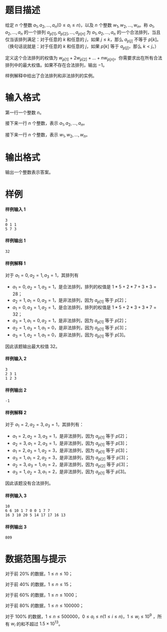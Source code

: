 
# 题目描述

给定 $n$ 个整数 $a_1, a_2, \ldots , a_n(0 \le a_i \le n)$，以及 $n$ 个整数 $w_1, w_2, …, w_n$。称 $a_1, a_2, \ldots , a_n$ 的一个排列 $a_{p[1]}, a_{p[2]}, \ldots , a_{p[n]}$ 为 $a_1, a_2, \ldots , a_n$ 的一个合法排列，当且仅当该排列满足：对于任意的 $k$ 和任意的 $j$，如果 $j \le k$，那么 $a_{p[j]}$ 不等于 $p[k]$。（换句话说就是：对于任意的 $k$ 和任意的 $j$，如果 $p[k]$ 等于 $a_{p[j]}$，那么 $k<j$。）

定义这个合法排列的权值为 $w_{p[1]} + 2w_{p[2]} + \ldots + nw_{p[n]}$。你需要求出在所有合法排列中的最大权值。如果不存在合法排列，输出 $-1$。

样例解释中给出了合法排列和非法排列的实例。

# 输入格式

第一行一个整数 $n$。

接下来一行 $n$ 个整数，表示 $a_1,a_2,\ldots , a_n$。

接下来一行 $n$ 个整数，表示 $w_1,w_2,\ldots ,w_n$。


# 输出格式

输出一个整数表示答案。

# 样例

#### 样例输入 1
```plain
3
0 1 1
5 7 3
```

#### 样例输出 1
```plain
32
```

#### 样例解释 1
对于 $a_1=0,a_2=1,a_3=1$，其排列有
* $a_1=0,a_2=1,a_3=1$，是合法排列，排列的权值是 $1*5+2*7+3*3=28$；
* $a_2=1,a_1=0,a_3=1$，是非法排列，因为 $a_{p[1]}$ 等于 $p[2]$；
* $a_1=0,a_3=1,a_2=1$，是合法排列，排列的权值是 $1*5+2*3+3*7=32$；
* $a_3=1,a_1=0,a_2=1$，是非法排列，因为 $a_{p[1]}$ 等于 $p[2]$；
* $a_2=1,a_3=1,a_1=0$，是非法排列，因为 $a_{p[1]}$ 等于 $p[3]$；
* $a_3=1,a_2=1,a_1=0$，是非法排列，因为 $a_{p[1]}$ 等于 $p[3]$。

因此该题输出最大权值 $32$。

#### 样例输入 2
```plain
3
2 3 1
1 2 3
```

#### 样例输出 2
```plain
-1
```

#### 样例解释 2
对于 $a_1=2,a_2=3,a_3=1$，其排列有：
* $a_1=2,a_2=3,a_3=1$，是非法排列，因为 $a_{p[1]}$ 等于 $p[2]$；
* $a_2=3,a_1=2,a_3=1$，是非法排列，因为 $a_{p[1]}$ 等于 $p[3]$；
* $a_1=2,a_3=1,a_2=3$，是非法排列，因为 $a_{p[1]}$ 等于 $p[3]$；
* $a_3=1,a_1=2,a_2=3$，是非法排列，因为 $a_{p[2]}$ 等于 $p[3]$；
* $a_2=3,a_3=1,a_1=2$，是非法排列，因为 $a_{p[2]}$ 等于 $p[3]$；
* $a_3=1,a_2=3,a_1=2$，是非法排列，因为 $a_{p[1]}$ 等于 $p[3]$。

因此该题没有合法排列。

#### 样例输入 3
```plain
10
6 6 10 1 7 0 0 1 7 7
16 3 10 20 5 14 17 17 16 13
```

#### 样例输出 3
```plain
809
```

# 数据范围与提示

对于前 $20\%$ 的数据，$1 \le n \le 10$；

对于前 $40\%$ 的数据，$1 \le n \le 15$；

对于前 $60\%$ 的数据，$1 \le n \le 1000$；

对于前 $80\%$ 的数据，$1 \le n \le 100000$；

对于 $100\%$ 的数据，$1 \le n \le 500000$，$0 \le a_i \le n (1 \le i \le n)$，$1 \le w_i \le 10^9$ ，所有 $w_i$ 的和不超过 $1.5 \times 10^{13}$。


